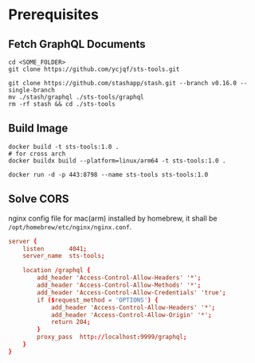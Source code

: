 # Prerequisites

## Fetch GraphQL Documents

```shell
cd <SOME_FOLDER>
git clone https://github.com/ycjqf/sts-tools.git

git clone https://github.com/stashapp/stash.git --branch v0.16.0 --single-branch
mv ./stash/graphql ./sts-tools/graphql
rm -rf stash && cd ./sts-tools
```

## Build Image

```shell
docker build -t sts-tools:1.0 .
# for cross arch
docker buildx build --platform=linux/arm64 -t sts-tools:1.0 .

docker run -d -p 443:8798 --name sts-tools sts-tools:1.0
```

## Solve CORS

nginx config file for mac(arm) installed by homebrew, it shall be `/opt/homebrew/etc/nginx/nginx.conf`.

```conf
server {
    listen       4041;
    server_name  sts-tools;

    location /graphql {
        add_header 'Access-Control-Allow-Headers' '*';
        add_header 'Access-Control-Allow-Methods' '*';
        add_header 'Access-Control-Allow-Credentials' 'true';
        if ($request_method = 'OPTIONS') {
            add_header 'Access-Control-Allow-Headers' '*';
            add_header 'Access-Control-Allow-Origin' '*';
            return 204;
        }
        proxy_pass  http://localhost:9999/graphql;
    }
}
```
